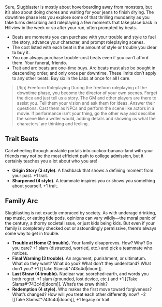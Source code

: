 Sure, Slugblaster is mostly about hoverboarding away from monsters, but it’s also about doing chores and waiting for your jeans to finish drying. The downtime phase lets you explore some of that thrilling mundanity as you take turns describing and roleplaying a few moments that take place back in Hillview in the week or so after your run, often prompted by beats.
- Beats are moments you can purchase with your trouble and style to fuel the story, advance your character, and prompt roleplaying scenes.
- The cost listed with each beat is the amount of style or trouble you clear to buy it.
- You can always purchase trouble-cost beats even if you can’t afford them. Your funeral, friendo.
- Trait and arc beats are one-time buys. Arc beats must also be bought in descending order, and only once per downtime. These limits don’t apply to any other beats. Buy six In the Labs at once for all I care.


> [!tip] Freeform Roleplaying
> During the freeform roleplaying of the downtime phase, you become the director of your own scenes. Forget the dice and just tell us a story. The GM and other players are there to assist you. Tell them your vision and ask them for ideas. Answer their questions. Cast them as NPCs and perform the scene like actors in a movie. If performance isn’t your thing, go the other way and describe the scene like a writer would, adding details and showing us what the characters’ are thinking and feeling.

## Trait Beats

Cartwheeling through unstable portals into cuckoo-banana-land with your friends may not be the most efficient path to college admission, but it certainly teaches you a lot about who you are!
- **Origin Story (3 style).** A flashback that shows a defining moment from your past. +1 trait.
- **Sharpened (4 style).** A teammate inspires you or shows you something about yourself. +1 trait.

## Family Arc

Slugblasting is not exactly embraced by society. As with underage drinking, rap music, or eating tide pods, opinions can vary wildly—the moral panic of the century, a thorny societal issue, or just kids being kids. But even if your family is completely checked out or astoundingly permissive, there’s always some way to get in trouble.
- **Trouble at Home (2 trouble).** Your family disapproves. How? Why? Do you care? +1 slam (distracted, worried, etc.) and pick a teammate who notices.
- **Final Warning (3 trouble).** An argument, punishment, or ultimatum. What do they want? What do you? What don’t they understand? What don’t you? +1 [[Take Slams#^743c4d|doom]].
- **Last Straw (4 trouble).** Nuclear war, scorched-earth, and words you both regret. +1 slam (grounded, lost device, etc.) and +1 [[Take Slams#^743c4d|doom]]. What’s the crew think?
- **Redemption (4 style).** Who makes the first move toward forgiveness? What’s changed? How will you treat each other differently now? −2 [[Take Slams#^743c4d|doom]], +1 legacy or trait.

